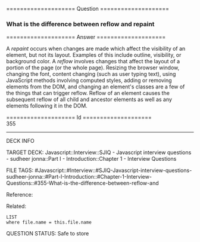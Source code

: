 ==================== Question ====================  

### What is the difference between reflow and repaint  

==================== Answer ====================  

A _repaint_ occurs when changes are made which affect the visibility of an
element, but not its layout. Examples of this include outline, visibility, or
background color. A _reflow_ involves changes that affect the layout of a
portion of the page (or the whole page). Resizing the browser window, changing
the font, content changing (such as user typing text), using JavaScript methods
involving computed styles, adding or removing elements from the DOM, and
changing an element's classes are a few of the things that can trigger reflow.
Reflow of an element causes the subsequent reflow of all child and ancestor
elements as well as any elements following it in the DOM.

==================== Id ====================  
355

---

DECK INFO

TARGET DECK: Javascript::Interview::SJIQ - Javascript interview questions - sudheer jonna::Part I - Introduction::Chapter 1 - Interview Questions

FILE TAGS: #Javascript::#Interview::#SJIQ-Javascript-interview-questions-sudheer-jonna::#Part-I-Introduction::#Chapter-1-Interview-Questions::#355-What-is-the-difference-between-reflow-and

Reference:

Related:

```dataview
LIST
where file.name = this.file.name
```

QUESTION STATUS: Safe to store
